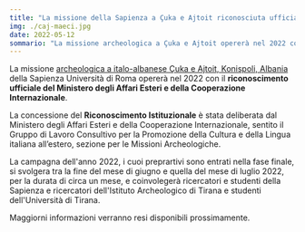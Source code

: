```yaml
---
title: "La missione della Sapienza a Çuka e Ajtoit riconosciuta ufficialmente dal MAECI"
img: ./caj-maeci.jpg
date: 2022-05-12
sommario: "La missione archeologica a Çuka e Ajtoit opererà nel 2022 con il riconoscimento ufficiale del Ministero degli Affari Esteri e della Cooperazione Internazionale."
---
```



La missione [archeologica a italo-albanese Çuka e Ajtoit, Konispoli, Albania](../ricerca/missione-archeologica-sapienza-a-cuka-e-ajtoit-albania/) della Sapienza Università di Roma opererà nel 2022 con il **riconoscimento ufficiale del Ministero degli Affari Esteri e della Cooperazione Internazionale**.

La concessione del **Riconoscimento Istituzionale** è stata deliberata dal Ministero degli Affari Esteri e della Cooperazione Internazionale, sentito il Gruppo di Lavoro Consultivo per la Promozione della Cultura e della Lingua italiana all’estero, sezione per le Missioni Archeologiche.

La campagna dell'anno 2022, i cuoi preprartivi sono entrati nella fase finale, si svolgera tra la fine del mese di giugno e quella del mese di luglio 2022, per la durata di circa un mese, e coinvolegerà ricercatori e studenti della Sapienza e ricercatori dell'Istituto Archeologico di Tirana e studenti dell'Università di Tirana.

Maggiorni informazioni verranno resi disponibili prossimamente.
